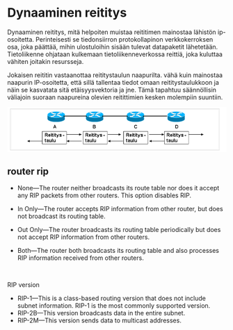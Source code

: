 # Dynaaminen reititys

Dynaaminen reititys, mitä helpoiten muistaa reititimen mainostaa lähistön ip-osoitetta. Perinteisesti se tiedonsiirron protokollapinon verkkokerroksen osa, joka päättää, mihin ulostuloihin sisään tulevat datapaketit lähetetään. Tietoliikenne ohjataan kulkemaan tietoliikenneverkossa reittiä, joka kuluttaa vähiten joitakin resursseja.  

Jokaisen reititin vastaanottaa reititystaulun naapurilta. vähä kuin mainostaa naapurin IP-osoitetta, että sillä tallentaa tiedot omaan reititystaulukkoon ja näin se kasvatata sitä etäisyysvektoria ja jne. Tämä tapahtuu säännöllisin väliajoin suoraan naapureina olevien reitittimien kesken molempiin suuntiin.

![Alt text](images/dynamic-router-1.PNG)
  
## router rip

- None—The router neither broadcasts its route table nor does it accept any RIP packets from other routers. This option disables RIP. <br>

- In Only—The router accepts RIP information from other router, but does not broadcast its routing table. <br>

- Out Only—The router broadcasts its routing table periodically but does not accept RIP information from other routers. <br>

- Both—The router both broadcasts its routing table and also processes RIP information received from other routers. <br>

<br>

RIP version <br>

- RIP-1—This is a class-based routing version that does not include subnet information. RIP-1 is the most commonly supported version. <br>
- RIP-2B—This version broadcasts data in the entire subnet. <br>
- RIP-2M—This version sends data to multicast addresses. <br>

